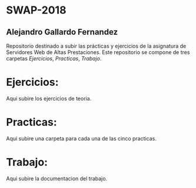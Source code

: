 # SWAP-2018
## **Alejandro Gallardo Fernandez**

Repositorio destinado a subir las prácticas y ejercicios de la asignatura de Servidores Web de Altas Prestaciones.
Este repositorio se compone de tres carpetas *Ejercicios*, *Practicas*, *Trabajo*.

# **Ejercicios**:
Aqui subire los ejercicios de teoria.

# **Practicas**:
Aqui subire una carpeta para cada una de las cinco practicas.

# **Trabajo**:
Aqui subire la documentacion del trabajo.
